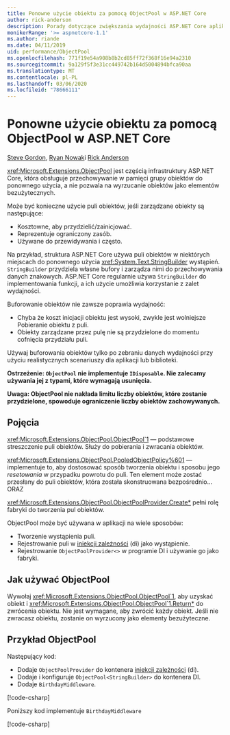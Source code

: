 ```yaml
---
title: Ponowne użycie obiektu za pomocą ObjectPool w ASP.NET Core
author: rick-anderson
description: Porady dotyczące zwiększania wydajności ASP.NET Core aplikacji przy użyciu programu ObjectPool.
monikerRange: '>= aspnetcore-1.1'
ms.author: riande
ms.date: 04/11/2019
uid: performance/ObjectPool
ms.openlocfilehash: 771f19e54a908b8b2cd85ff72f368f16e94a2310
ms.sourcegitcommit: 9a129f5f3e31cc449742b164d5004894bfca90aa
ms.translationtype: MT
ms.contentlocale: pl-PL
ms.lasthandoff: 03/06/2020
ms.locfileid: "78666111"
---
```

# <a name="object-reuse-with-objectpool-in-aspnet-core"></a>Ponowne użycie obiektu za pomocą ObjectPool w ASP.NET Core

[Steve Gordon](https://twitter.com/stevejgordon), [Ryan Nowak](https://github.com/rynowak)i [Rick Anderson](https://twitter.com/RickAndMSFT)

<xref:Microsoft.Extensions.ObjectPool> jest częścią infrastruktury ASP.NET Core, która obsługuje przechowywanie w pamięci grupy obiektów do ponownego użycia, a nie pozwala na wyrzucanie obiektów jako elementów bezużytecznych.

Może być konieczne użycie puli obiektów, jeśli zarządzane obiekty są następujące:

- Kosztowne, aby przydzielić/zainicjować.
- Reprezentuje ograniczony zasób.
- Używane do przewidywania i często.

Na przykład, struktura ASP.NET Core używa puli obiektów w niektórych miejscach do ponownego użycia <xref:System.Text.StringBuilder> wystąpień. `StringBuilder` przydziela własne bufory i zarządza nimi do przechowywania danych znakowych. ASP.NET Core regularnie używa `StringBuilder` do implementowania funkcji, a ich użycie umożliwia korzystanie z zalet wydajności.

Buforowanie obiektów nie zawsze poprawia wydajność:

- Chyba że koszt inicjacji obiektu jest wysoki, zwykle jest wolniejsze Pobieranie obiektu z puli.
- Obiekty zarządzane przez pulę nie są przydzielone do momentu cofnięcia przydziału puli.

Używaj buforowania obiektów tylko po zebraniu danych wydajności przy użyciu realistycznych scenariuszy dla aplikacji lub biblioteki.

**Ostrzeżenie: `ObjectPool` nie implementuje `IDisposable`. Nie zalecamy używania jej z typami, które wymagają usunięcia.**

**Uwaga: ObjectPool nie nakłada limitu liczby obiektów, które zostanie przydzielone, spowoduje ograniczenie liczby obiektów zachowywanych.**

## <a name="concepts"></a>Pojęcia

<xref:Microsoft.Extensions.ObjectPool.ObjectPool`1> — podstawowe streszczenie puli obiektów. Służy do pobierania i zwracania obiektów.

<xref:Microsoft.Extensions.ObjectPool.PooledObjectPolicy%601> — implementuje to, aby dostosować sposób tworzenia obiektu i sposobu jego *resetowania* w przypadku powrotu do puli. Ten element może zostać przesłany do puli obiektów, która została skonstruowana bezpośrednio... ORAZ

<xref:Microsoft.Extensions.ObjectPool.ObjectPoolProvider.Create*> pełni rolę fabryki do tworzenia pul obiektów.
<!-- REview, there is no ObjectPoolProvider<T> -->

ObjectPool może być używana w aplikacji na wiele sposobów:

* Tworzenie wystąpienia puli.
* Rejestrowanie puli w [iniekcji zależności](xref:fundamentals/dependency-injection) (di) jako wystąpienie.
* Rejestrowanie `ObjectPoolProvider<>` w programie DI i używanie go jako fabryki.

## <a name="how-to-use-objectpool"></a>Jak używać ObjectPool

Wywołaj <xref:Microsoft.Extensions.ObjectPool.ObjectPool`1>, aby uzyskać obiekt i <xref:Microsoft.Extensions.ObjectPool.ObjectPool`1.Return*> do zwrócenia obiektu.  Nie jest wymagane, aby zwrócić każdy obiekt. Jeśli nie zwracasz obiektu, zostanie on wyrzucony jako elementy bezużyteczne.

## <a name="objectpool-sample"></a>Przykład ObjectPool

Następujący kod:

* Dodaje `ObjectPoolProvider` do kontenera [iniekcji zależności](xref:fundamentals/dependency-injection) (di).
* Dodaje i konfiguruje `ObjectPool<StringBuilder>` do kontenera DI.
* Dodaje `BirthdayMiddleware`.

[!code-csharp[](ObjectPool/ObjectPoolSample/Startup.cs?name=snippet)]

Poniższy kod implementuje `BirthdayMiddleware`

[!code-csharp[](ObjectPool/ObjectPoolSample/BirthdayMiddleware.cs?name=snippet)]
